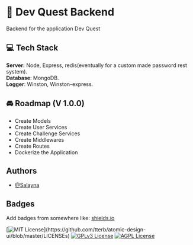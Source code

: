 
# 🚀 Dev Quest Backend

Backend for the application Dev Quest


## 💻 Tech Stack
**Server:** Node, Express, redis(eventually for a custom made password rest system).  
**Database**: MongoDB.  
**Logger**: Winston, Winston-express.  


  
## 🚘 Roadmap (V 1.0.0)

- Create Models
- Create User Services
- Create Challenge Services
- Create Middlewares
- Create Routes
- Dockerize the Application


  
## Authors

- [@Salayna](https://www.github.com/Salayna)

  
## Badges

Add badges from somewhere like: [shields.io](https://shields.io/)

[![MIT License](https://img.shields.io/apm/l/atomic-design-ui.svg?)](https://github.com/tterb/atomic-design-ui/blob/master/LICENSEs)
[![GPLv3 License](https://img.shields.io/badge/License-GPL%20v3-yellow.svg)](https://opensource.org/licenses/)
[![AGPL License](https://img.shields.io/badge/license-AGPL-blue.svg)](http://www.gnu.org/licenses/agpl-3.0)

  